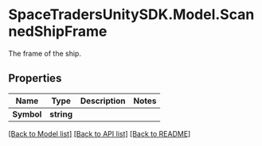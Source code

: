 # SpaceTradersUnitySDK.Model.ScannedShipFrame
The frame of the ship.

## Properties

Name | Type | Description | Notes
------------ | ------------- | ------------- | -------------
**Symbol** | **string** |  | 

[[Back to Model list]](../README.md#documentation-for-models) [[Back to API list]](../README.md#documentation-for-api-endpoints) [[Back to README]](../README.md)

